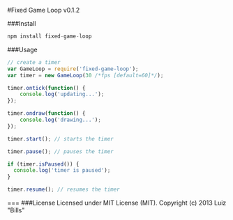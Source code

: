 #Fixed Game Loop v0.1.2

###Install
```javascript
npm install fixed-game-loop
```

###Usage
```javascript
// create a timer
var GameLoop = require('fixed-game-loop');
var timer = new GameLoop(30 /*fps [default=60]*/);

timer.ontick(function() {
	console.log('updating...');
});

timer.ondraw(function() {
	console.log('drawing...');
});

timer.start(); // starts the timer

timer.pause(); // pauses the timer

if (timer.isPaused()) {
  console.log('timer is paused'); 
}

timer.resume(); // resumes the timer
```

===
###License
Licensed under MIT License (MIT). Copyright (c) 2013 Luiz "Bills"
